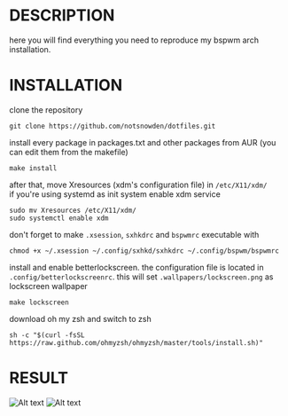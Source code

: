 # DESCRIPTION

here you will find everything you need to reproduce my bspwm arch installation.


# INSTALLATION

clone the repository
```shell
git clone https://github.com/notsnowden/dotfiles.git
```

install every package in packages.txt and other packages from AUR (you can edit them from the makefile)
```shell
make install
```

after that, move Xresources (xdm's configuration file) in `/etc/X11/xdm/` \
if you're using systemd as init system enable xdm service
```shell
sudo mv Xresources /etc/X11/xdm/
sudo systemctl enable xdm
```
don't forget to make `.xsession`, `sxhkdrc` and `bspwmrc` executable  with 
```shell
chmod +x ~/.xsession ~/.config/sxhkd/sxhkdrc ~/.config/bspwm/bspwmrc
```

install and enable betterlockscreen. the configuration file is located in `.config/betterlockscreenrc`.
this will set `.wallpapers/lockscreen.png` as lockscreen wallpaper
```shell
make lockscreen
```

download oh my zsh and switch to zsh
```shell
sh -c "$(curl -fsSL https://raw.github.com/ohmyzsh/ohmyzsh/master/tools/install.sh)"
```

# RESULT

![Alt text](/../screenshots/setup.png?raw=true "Desktop")
![Alt text](/../screenshots/lockscreen.png?raw=true "Lockscreen")
